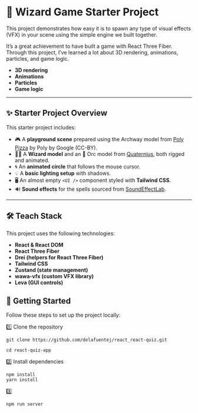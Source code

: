 # 🧙 Wizard Game Starter Project

This project demonstrates how easy it is to spawn any type of visual effects (VFX) in your scene using the simple engine we built together.

It’s a great achievement to have built a game with React Three Fiber. Through this project, I’ve learned a lot about 3D rendering, animations, particles, and game logic.

- **3D rendering**
- **Animations**
- **Particles**
- **Game logic**

---

## ✨ Starter Project Overview

This starter project includes:

- 🎮 A **playground scene** prepared using the Archway model from [Poly Pizza](https://poly.pizza/) by Poly by Google (CC-BY).
- 🧙‍♂️ A **Wizard model** and an 🧟 Orc model from [Quaternius](https://quaternius.com/), both rigged and animated.
- 🌀 An **animated circle** that follows the mouse cursor.
- 💡 A **basic lighting setup** with shadows.
- 🖥️ An almost empty `<UI />` component styled with **Tailwind CSS**.
- 🔊 **Sound effects** for the spells sourced from [SoundEffectLab](https://soundeffect-lab.info/).

---

## 🛠️ Teach Stack

This project uses the following technologies:

- **React & React DOM**
- **React Three Fiber**
- **Drei (helpers for React Three Fiber)**
- **Tailwind CSS**
- **Zustand (state management)**
- **wawa-vfx (custom VFX library)**
- **Leva (GUI controls)**

## 🚀 Getting Started

Follow these steps to set up the project locally:

1️⃣ Clone the repository

```
git clone https://github.com/delafuentej/react_react-quiz.git

cd react-quiz-app
```

2️⃣ Install dependencies

```
npm install
yarn install
```

3️⃣

```
npm run server
```
